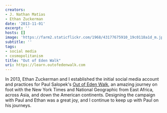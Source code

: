 ```yaml
---
creators:
- J. Nathan Matias
- Ethan Zuckerman
date: '2013-11-01'
excerpt: ''
hosts: []
image: 'https://farm2.staticflickr.com/1968/43177675910_19c0118a1d_m.jpg'
subtitle: ''
tags:
- social media
- cosmopolitanism
title: "Out of Eden Walk"
uri: https://learn.outofedenwalk.com
---
```


In 2013, Ethan Zuckerman and I established the initial social media account and practices for Paul Salopek's <a href="https://learn.outofedenwalk.com">Out of Eden Walk</a>, an amazing journey on foot with the New York Times and National Geographic from East Africa, across Asia, and down the American continents. Designing the campaign with Paul and Ethan was a great joy, and I continue to keep up with Paul on his journeys.
